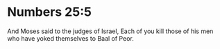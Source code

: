 # Numbers 25:5

And Moses said to the judges of Israel, Each of you kill those of his men who have yoked themselves to Baal of Peor.
